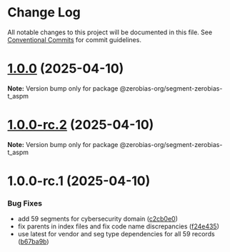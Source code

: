 # Change Log

All notable changes to this project will be documented in this file.
See [Conventional Commits](https://conventionalcommits.org) for commit guidelines.

# [1.0.0](https://github.com/zerobias-org/segment/compare/@zerobias-org/segment-zerobias-t_aspm@1.0.0-rc.2...@zerobias-org/segment-zerobias-t_aspm@1.0.0) (2025-04-10)

**Note:** Version bump only for package @zerobias-org/segment-zerobias-t_aspm





# [1.0.0-rc.2](https://github.com/zerobias-org/segment/compare/@zerobias-org/segment-zerobias-t_aspm@1.0.0-rc.1...@zerobias-org/segment-zerobias-t_aspm@1.0.0-rc.2) (2025-04-10)

**Note:** Version bump only for package @zerobias-org/segment-zerobias-t_aspm





# 1.0.0-rc.1 (2025-04-10)


### Bug Fixes

* add 59 segments for cybersecurity domain ([c2cb0e0](https://github.com/zerobias-org/segment/commit/c2cb0e0c1f1eabb51d7f5a6ae6db98c1516fcdbe))
* fix parents in index files and fix code name discrepancies ([f24e435](https://github.com/zerobias-org/segment/commit/f24e4352453caaa05074cc6bb66ee8ed21a4f11d))
* use latest for vendor and seg type dependencies for all 59 records ([b67ba9b](https://github.com/zerobias-org/segment/commit/b67ba9bed7a90fad3b084161ebc603b5b35214b8))
